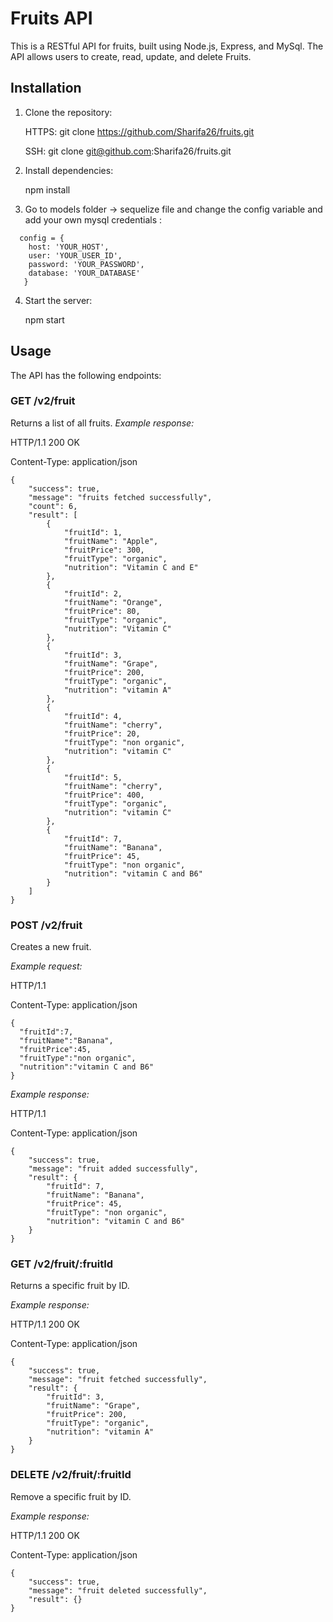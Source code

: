 
# Fruits API

This is a RESTful API for fruits, built using Node.js, Express, and MySql. The API allows users to create, read, update, and delete Fruits.

## Installation

1. Clone the repository:

   HTTPS: git clone https://github.com/Sharifa26/fruits.git
   
   SSH: git clone git@github.com:Sharifa26/fruits.git

2. Install dependencies: 
   
   npm install

3. Go to models folder -> sequelize file and change the config variable and add your own mysql credentials :

```
  config = {
	host: 'YOUR_HOST',
	user: 'YOUR_USER_ID',
	password: 'YOUR_PASSWORD',
	database: 'YOUR_DATABASE'
   }
```  

4. Start the server:

   npm start

## Usage

The API has the following endpoints:

### GET /v2/fruit

Returns a list of all fruits.
*Example response:*


HTTP/1.1 200 OK

Content-Type: application/json

```
{
    "success": true,
    "message": "fruits fetched successfully",
    "count": 6,
    "result": [
        {
            "fruitId": 1,
            "fruitName": "Apple",
            "fruitPrice": 300,
            "fruitType": "organic",
            "nutrition": "Vitamin C and E"
        },
        {
            "fruitId": 2,
            "fruitName": "Orange",
            "fruitPrice": 80,
            "fruitType": "organic",
            "nutrition": "Vitamin C"
        },
        {
            "fruitId": 3,
            "fruitName": "Grape",
            "fruitPrice": 200,
            "fruitType": "organic",
            "nutrition": "vitamin A"
        },
        {
            "fruitId": 4,
            "fruitName": "cherry",
            "fruitPrice": 20,
            "fruitType": "non organic",
            "nutrition": "vitamin C"
        },
        {
            "fruitId": 5,
            "fruitName": "cherry",
            "fruitPrice": 400,
            "fruitType": "organic",
            "nutrition": "vitamin C"
        },
        {
            "fruitId": 7,
            "fruitName": "Banana",
            "fruitPrice": 45,
            "fruitType": "non organic",
            "nutrition": "vitamin C and B6"
        }
    ]
}
```


### POST /v2/fruit

Creates a new fruit.

*Example request:*

HTTP/1.1

Content-Type: application/json

```
{
  "fruitId":7,
  "fruitName":"Banana",
  "fruitPrice":45,
  "fruitType":"non organic",
  "nutrition":"vitamin C and B6"
}
```


*Example response:*

HTTP/1.1

Content-Type: application/json

```
{
    "success": true,
    "message": "fruit added successfully",
    "result": {
        "fruitId": 7,
        "fruitName": "Banana",
        "fruitPrice": 45,
        "fruitType": "non organic",
        "nutrition": "vitamin C and B6"
    }
}
```

### GET /v2/fruit/:fruitId

Returns a specific fruit by ID.

*Example response:*


HTTP/1.1 200 OK

Content-Type: application/json
```
{
    "success": true,
    "message": "fruit fetched successfully",
    "result": {
        "fruitId": 3,
        "fruitName": "Grape",
        "fruitPrice": 200,
        "fruitType": "organic",
        "nutrition": "vitamin A"
    }
}
```

### DELETE /v2/fruit/:fruitId

Remove a specific fruit by ID.

*Example response:*


HTTP/1.1 200 OK

Content-Type: application/json

```
{
    "success": true,
    "message": "fruit deleted successfully",
    "result": {}
}
```
